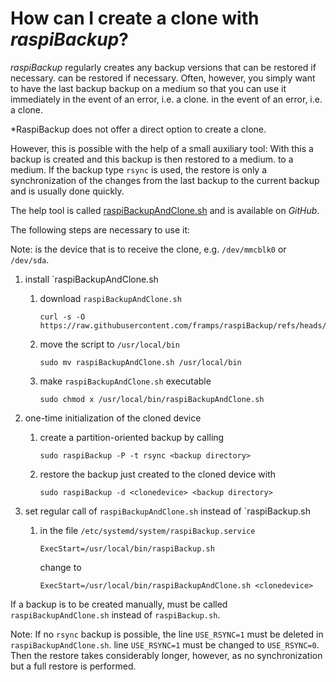 # How can I create a clone with *raspiBackup*?

*raspiBackup* regularly creates any backup versions that can be restored if necessary.
can be restored if necessary. Often, however, you simply want to have the last backup
backup on a medium so that you can use it immediately in the event of an error, i.e. a clone.
in the event of an error, i.e. a clone.

*RaspiBackup does not offer a direct option to create a clone.

However, this is possible with the help of a small auxiliary tool: With this
a backup is created and this backup is then restored to a medium.
to a medium. If the backup type `rsync` is used, the restore is only a
synchronization of the changes from the last backup to the current backup and
is usually done quickly.

The help tool is called [raspiBackupAndClone.sh](https://github.com/framps/raspiBackup/blob/master/helper/raspiBackupAndClone.sh) and is available on *GitHub*.

The following steps are necessary to use it:

Note: <clonedevice> is the device that is to receive the clone, e.g. `/dev/mmcblk0` or `/dev/sda`.

 1. install `raspiBackupAndClone.sh

     1. download `raspiBackupAndClone.sh`
        ```
        curl -s -O https://raw.githubusercontent.com/framps/raspiBackup/refs/heads/master/helper/raspiBackupAndClone.sh
        ```
     2. move the script to `/usr/local/bin`
        ```
        sudo mv raspiBackupAndClone.sh /usr/local/bin
        ```
     3. make `raspiBackupAndClone.sh` executable
        ```
        sudo chmod x /usr/local/bin/raspiBackupAndClone.sh
        ```

 2. one-time initialization of the cloned device

     1. create a partition-oriented backup by calling
        ```
        sudo raspiBackup -P -t rsync <backup directory>
        ```
     2. restore the backup just created to the cloned device with
        ```
        sudo raspiBackup -d <clonedevice> <backup directory>
        ```

 3. set regular call of `raspiBackupAndClone.sh` instead of `raspiBackup.sh

     1. in the file `/etc/systemd/system/raspiBackup.service`
        ```
        ExecStart=/usr/local/bin/raspiBackup.sh
        ```
        change to
        ```
        ExecStart=/usr/local/bin/raspiBackupAndClone.sh <clonedevice>
        ````

If a backup is to be created manually,
must be called `raspiBackupAndClone.sh` instead of `raspiBackup.sh`.

Note: If no `rsync` backup is possible, the line `USE_RSYNC=1` must be deleted in `raspiBackupAndClone.sh`.
line `USE_RSYNC=1` must be changed to `USE_RSYNC=0`. Then the restore
takes considerably longer, however, as no synchronization but a full restore
is performed.

[.status]: translated
[.source]: https://www.linux-tips-and-tricks.de/de/raspibackupcategoried/684-wie-kann-man-mit-raspibackup-einen-clone-erstellen
[.source]: https://www.linux-tips-and-tricks.de/en/raspibackupcategorye/685-how-to-create-a-cold-standby-clone-with-raspibackup


